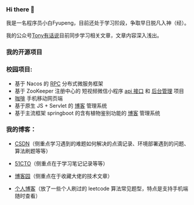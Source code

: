 ### Hi there 👋

我是一名程序员小白Fyupeng，目前还处于学习阶段，争取早日脱凡入神（经）。

我的公众号[Tony有话说](https://yupeng-tuchuang.oss-cn-shenzhen.aliyuncs.com/image-20220619165119970.png)目前同步学习相关文章，文章内容深入浅出。

### 我的开源项目
### 校园项目:
- 基于 Nacos 的 [RPC](https://github.com/Fyupeng/rpc-netty-framework) 分布式微服务框架
- 基于 ZooKeeper 注册中心的 短视频微信小程序 [api 接口](https://github.com/Fyupeng/tony-videos-dev) 和 [后台管理]() 项目
- [咖啡](https://github.com/Fyupeng/coffee) 手机移动网页端
- 基于原生 JS + Servlet 的 [博客](https://github.com/Fyupeng/MyBlog) 管理系统
- 基于主流框架 springboot 的含有植物鉴别功能的 [博客]() 管理系统


### 我的博客：

- [CSDN](https://blog.csdn.net/F15217283411)（侧重点学习遇到的难题如何解决的点滴记录、环境部署遇到的问题、算法刷题等等）

- [51CTO](https://blog.51cto.com/fyphome)（侧重点在于学习笔记记录等等）
- [博客园](https://www.cnblogs.com/fyphome/)（侧重点在于收藏大佬的技术文章）
- [个人博客](http://120.76.217.185:8080/classfication)（放了一些个人刷过的 leetcode 算法常见题型，特点是支持手机端随时查看）

